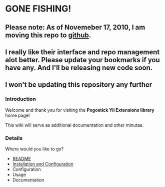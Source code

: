 # **GONE FISHING!** #

## Please note: As of Novemeber 17, 2010, I am moving this repo to [github](http://github.com/lucifurious). ##

## I really like their interface and repo management alot better. Please update your bookmarks if you have any. And I'll be releasing new code soon. ##

## I won't be updating this repository any further ##

### Introduction ###

Welcome and thank you for visiting the **Pogostick Yii Extensions library** home page!

This wiki will serve as additional documentation and other minutae.

### Details ###

Where would you like to go?
  * [README](README.md)
  * [Installation and Configuration](Installation.md)
  * Configuration
  * Usage
  * Documentation